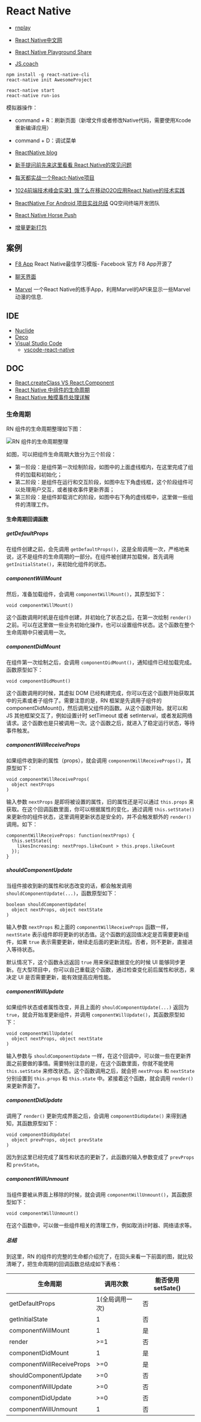 # React Native

- [rnplay](https://rnplay.org/)
- [React Native中文网](http://reactnative.cn/)

- [React Native Playground Share](https://rnplay.org/)

- [JS.coach](https://js.coach/react-native)

```shell
npm install -g react-native-cli
react-native init AwesomeProject

react-native start
react-native run-ios
```


模拟器操作：
- command + R：刷新页面（新增文件或者修改Native代码，需要使用Xcode重新编译应用）
- command + D：调试菜单

- [ReactNative blog](https://github.com/cnsnake11/blog)
- [新手提问前先来这里看看 React Native的常见问题](http://bbs.reactnative.cn/topic/130/%E6%96%B0%E6%89%8B%E6%8F%90%E9%97%AE%E5%89%8D%E5%85%88%E6%9D%A5%E8%BF%99%E9%87%8C%E7%9C%8B%E7%9C%8B-react-native%E7%9A%84%E5%B8%B8%E8%A7%81%E9%97%AE%E9%A2%98)
- [每天都实战一个React-Native项目](https://github.com/edagarli/ReactNativeDayAndDay)

- [1024前端技术峰会实录】饿了么在移动O2O应用React Native的技术实践](https://mp.weixin.qq.com/s?__biz=MzIzMzEzODYwOA==&mid=416695997&idx=2&sn=656662594d669352cf10e4dee83121f7&scene=1&srcid=0329iXiDjH70lvOB0zSbfqaA&key=710a5d99946419d9d75cd77dd8c5e9107614f9129f12298b703d4698cdf19a7e5a21c8b72c7832fc823bf9c1eac782c0&ascene=0&uin=NTYzMDc5MTc1&devicetype=iMac+MacBookPro11%2C1+OSX+OSX+10.11.2+build(15C50)&version=11020201&pass_ticket=n78eptPfoY%2BXM7NB8WuvI0lph28g6KxDt7B8NnEEC7FTBDVBcP3Jie6ne9j0f3oN)
- [ReactNative For Android 项目实战总结](https://mp.weixin.qq.com/s?__biz=MzI1MTA1MzM2Nw==&mid=401483604&idx=1&sn=399cdf7e13fe6125108de1bfd045f2cf&scene=0&key=710a5d99946419d9073697e238c79d631707d62c1ba93fdea583ab81373739ffd06ce713a9367dde07c461cf24b1d866) QQ空间终端开发团队


- [React Native Horse Push](https://github.com/shenzhenjinma/react-native-horse-push)

- [增量更新打包](https://github.com/bystep15/google-diff-match-patch)


## 案例

- [F8 App](https://github.com/fbsamples/f8app) React Native最佳学习模版- Facebook 官方 F8 App开源了

- [聊天界面](https://github.com/FaridSafi/react-native-gifted-messenger)
- [Marvel](https://github.com/Shuijwan/marvel) 一个React Native的练手App，利用Marvel的API来显示一些Marvel动漫的信息.

## IDE

- [Nuclide](https://nuclide.io/)
- [Deco](https://www.decosoftware.com/)
- [Visual Studio Code](https://code.visualstudio.com/)
	- [vscode-react-native](https://github.com/Microsoft/vscode-react-native)

## DOC

- [React.createClass VS React.Component](http://kunkun12.com/2016/03/05/React-createClass-VS-React-Component/)
- [React Native 中组件的生命周期](http://www.race604.com/react-native-component-lifecycle/)
- [React Native 触摸事件处理详解](http://www.race604.com/react-native-touch-event/)


### 生命周期

RN 组件的生命周期整理如下图：

![RN 组件的生命周期整理](http://7rf9ir.com1.z0.glb.clouddn.com/3-3-component-lifecycle.jpg)

如图，可以把组件生命周期大致分为三个阶段：

- 第一阶段：是组件第一次绘制阶段，如图中的上面虚线框内，在这里完成了组件的加载和初始化；
- 第二阶段：是组件在运行和交互阶段，如图中左下角虚线框，这个阶段组件可以处理用户交互，或者接收事件更新界面；
- 第三阶段：是组件卸载消亡的阶段，如图中右下角的虚线框中，这里做一些组件的清理工作。

#### 生命周期回调函数

##### getDefaultProps

在组件创建之前，会先调用 `getDefaultProps()`，这是全局调用一次，严格地来说，这不是组件的生命周期的一部分。在组件被创建并加载候，首先调用 `getInitialState()`，来初始化组件的状态。

##### componentWillMount

然后，准备加载组件，会调用 `componentWillMount()`，其原型如下：

```
void componentWillMount()
```

这个函数调用时机是在组件创建，并初始化了状态之后，在第一次绘制 `render()` 之前。可以在这里做一些业务初始化操作，也可以设置组件状态。这个函数在整个生命周期中只被调用一次。

##### componentDidMount

在组件第一次绘制之后，会调用 `componentDidMount()`，通知组件已经加载完成。函数原型如下：

```
void componentDidMount()  
```

这个函数调用的时候，其虚拟 DOM 已经构建完成，你可以在这个函数开始获取其中的元素或者子组件了。需要注意的是，RN 框架是先调用子组件的 componentDidMount()，然后调用父组件的函数。从这个函数开始，就可以和 JS 其他框架交互了，例如设置计时 setTimeout 或者 setInterval，或者发起网络请求。这个函数也是只被调用一次。这个函数之后，就进入了稳定运行状态，等待事件触发。

##### componentWillReceiveProps

如果组件收到新的属性（props），就会调用 `componentWillReceiveProps()`，其原型如下：

```
void componentWillReceiveProps(  
  object nextProps
)
```

输入参数 `nextProps` 是即将被设置的属性，旧的属性还是可以通过 `this.props` 来获取。在这个回调函数里面，你可以根据属性的变化，通过调用 `this.setState()` 来更新你的组件状态，这里调用更新状态是安全的，并不会触发额外的 `render()` 调用。如下：

```
componentWillReceiveProps: function(nextProps) {  
  this.setState({
    likesIncreasing: nextProps.likeCount > this.props.likeCount
  });
}
```

##### shouldComponentUpdate

当组件接收到新的属性和状态改变的话，都会触发调用 `shouldComponentUpdate(...)`，函数原型如下：

```
boolean shouldComponentUpdate(  
  object nextProps, object nextState
)
```

输入参数 `nextProps` 和上面的 `componentWillReceiveProps` 函数一样，`nextState` 表示组件即将更新的状态值。这个函数的返回值决定是否需要更新组件，如果 `true` 表示需要更新，继续走后面的更新流程。否者，则不更新，直接进入等待状态。

默认情况下，这个函数永远返回 `true` 用来保证数据变化的时候 UI 能够同步更新。在大型项目中，你可以自己重载这个函数，通过检查变化前后属性和状态，来决定 UI 是否需要更新，能有效提高应用性能。

##### componentWillUpdate

如果组件状态或者属性改变，并且上面的 `shouldComponentUpdate(...)` 返回为 `true`，就会开始准更新组件，并调用 `componentWillUpdate()`，其函数原型如下：

```
void componentWillUpdate(  
  object nextProps, object nextState
)
```

输入参数与 `shouldComponentUpdate` 一样，在这个回调中，可以做一些在更新界面之前要做的事情。需要特别注意的是，在这个函数里面，你就不能使用 `this.setState` 来修改状态。这个函数调用之后，就会把 `nextProps` 和 `nextState` 分别设置到 `this.props` 和 `this.state` 中。紧接着这个函数，就会调用 `render()` 来更新界面了。

##### componentDidUpdate

调用了 `render()` 更新完成界面之后，会调用 `componentDidUpdate()` 来得到通知，其函数原型如下：

```
void componentDidUpdate(  
  object prevProps, object prevState
)
```

因为到这里已经完成了属性和状态的更新了，此函数的输入参数变成了 `prevProps` 和 `prevState`。

##### componentWillUnmount

当组件要被从界面上移除的时候，就会调用 `componentWillUnmount()`，其函数原型如下：

```
void componentWillUnmount()  
```

在这个函数中，可以做一些组件相关的清理工作，例如取消计时器、网络请求等。


##### 总结
到这里，RN 的组件的完整的生命都介绍完了，在回头来看一下前面的图，就比较清晰了，把生命周期的回调函数总结成如下表格：


生命周期 | 调用次数 | 能否使用 setSate()
------- | ------- | -------
getDefaultProps | 1(全局调用一次) | 否
getInitialState | 1 | 否
componentWillMount | 1 | 是
render | >=1 | 否
componentDidMount | 1 | 是
componentWillReceiveProps | >=0 | 是
shouldComponentUpdate | >=0 | 否
componentWillUpdate | >=0 | 否
componentDidUpdate | >=0 | 否
componentWillUnmount | 1 | 否

